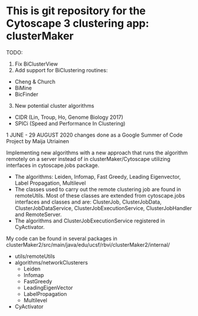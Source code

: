 # This is git repository for the Cytoscape 3 clustering app: clusterMaker
TODO:
1) Fix BiClusterView
2) Add support for BiClustering routines: 
 * Cheng & Church
 * BiMine
 * BicFinder
3) New potential cluster algorithms
 * CIDR (Lin, Troup, Ho, Genome Biology 2017)
 * SPICi (Speed and Performance In Clustering)


1 JUNE - 29 AUGUST 2020 changes done as a Google Summer of Code Project by Maija Utriainen

Implementing new algorithms with a new approach that runs the algorithm remotely on a server instead of in clusterMaker/Cytoscape utilizing interfaces in cytoscape.jobs package. 
  - The algorithms: Leiden, Infomap, Fast Greedy, Leading Eigenvector, Label Propagation, Multilevel
  - The classes used to carry out the remote clustering job are found in remoteUtils. Most of these classes are extended from cytoscape.jobs interfaces and classes and are:
    ClusterJob, ClusterJobData, ClusterJobDataService, ClusterJobExecutionService, ClusterJobHandler and RemoteServer.
  - The algorithms and ClusterJobExecutionService registered in CyActivator.

My code can be found in several packages in clusterMaker2/src/main/java/edu/ucsf/rbvi/clusterMaker2/internal/
 - utils/remoteUtils
 - algorithms/networkClusterers
    - Leiden
    - Infomap
    - FastGreedy
    - LeadingEigenVector
    - LabelPropagation
    - Multilevel
 - CyActivator
